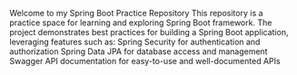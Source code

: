 Welcome to my Spring Boot Practice Repository
This repository is a practice space for learning and exploring Spring Boot framework. The project demonstrates best practices for building a Spring Boot application, leveraging features such as:
Spring Security for authentication and authorization
Spring Data JPA for database access and management
Swagger API documentation for easy-to-use and well-documented APIs
